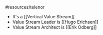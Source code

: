 #resources/telenor 

* It's a [[Vertical Value Stream]]
* Value Stream Leader is [[Hugo Erichsen]]
* Value Stream Architect is [[Erik Odberg]]